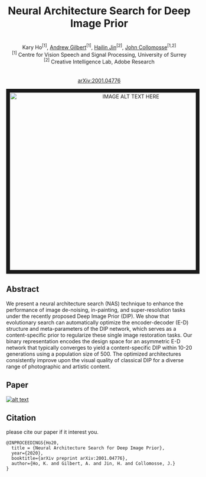 
<div align="center">
	
#  Neural Architecture Search for Deep Image Prior
\
Kary Ho<sup>[1]</sup>, <a target="_blank" href="https://www.surrey.ac.uk/people/andrew-gilbert">Andrew Gilbert</a><sup>[1]</sup>, [Hailin Jin](https://research.adobe.com/person/hailin-jin/)<sup>[2]</sup>, [John Collomosse](http://personal.ee.surrey.ac.uk/Personal/J.Collomosse/index.php)<sup>[1,2]</sup> \
<sup>[1]</sup> Centre for Vision Speech and Signal Processing, University of Surrey \
<sup>[2]</sup> Creative Intelligence Lab, Adobe Research \
\
\
 [arXiv:2001.04776](https://arxiv.org/abs/2001.04776)
</div>


<div align="center">
<a href="http://www.youtube.com/watch?feature=player_embedded&v=6JbqKdbHZb8
" target="_blank"><img src="http://img.youtube.com/vi/6JbqKdbHZb8/0.jpg" 
alt="IMAGE ALT TEXT HERE" width="640" height="480" border="10" /></a>
</div>

## Abstract

We present a neural architecture search (NAS) technique to enhance the performance of image de-noising, in-painting, and super-resolution tasks under the recently proposed Deep Image Prior (DIP).  We show that evolutionary search can automatically optimize the encoder-decoder (E-D) structure and meta-parameters of the DIP network, which serves as a content-specific prior to regularize these single image restoration tasks.  Our binary representation encodes the design space for an asymmetric E-D network that typically converges to yield a content-specific DIP within 10-20 generations using a population size of 500. The optimized architectures consistently improve upon the visual quality of classical DIP for a diverse range of photographic and artistic content.

## Paper

[![alt text](https://github.com/wackygerbs/NAS-DIP/blob/master/FrontPage.png)](https://arxiv.org/abs/2001.04776) 

## Citation

please cite our paper if it interest you.

```
@INPROCEEDINGS{Ho20,
  title = {Neural Architecture Search for Deep Image Prior},
  year={2020},
  booktitle={arXiv preprint arXiv:2001.04776}, 
  author={Ho, K. and Gilbert, A. and Jin, H. and Collomosse, J.} 
}
```
